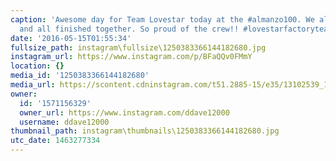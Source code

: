 ```yaml
---
caption: 'Awesome day for Team Lovestar today at the #almanzo100. We all started together
  and all finished together. So proud of the crew!! #lovestarfactoryteam #superx'
date: '2016-05-15T01:55:34'
fullsize_path: instagram\fullsize\1250383366144182680.jpg
instagram_url: https://www.instagram.com/p/BFaQQv0FMmY
location: {}
media_id: '1250383366144182680'
media_url: https://scontent.cdninstagram.com/t51.2885-15/e35/13102539_1025701410811010_1833349874_n.jpg?ig_cache_key=MTI1MDM4MzM2NjE0NDE4MjY4MA%3D%3D.2
owner:
  id: '1571156329'
  owner_url: https://www.instagram.com/ddave12000
  username: ddave12000
thumbnail_path: instagram\thumbnails\1250383366144182680.jpg
utc_date: 1463277334
---
```

